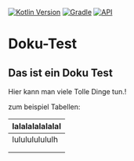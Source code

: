 [![Kotlin Version](https://img.shields.io/badge/kotlin-1.3.61-blue.svg)](http://kotlinlang.org/)
[![Gradle](https://img.shields.io/badge/gradle-6.1-blue.svg)](https://lv.binarybabel.org/catalog/gradle/latest)
[![API](https://img.shields.io/badge/API-21%2B-blue.svg?style=flat)](https://android-arsenal.com/api?level=21)
# Doku-Test

## Das ist ein Doku Test
Hier kann man viele Tolle Dinge tun.!

zum beispiel Tabellen:

| lalalalalalalal |
|:----------------|
| lululululululh  |
|                 |
|                 |


